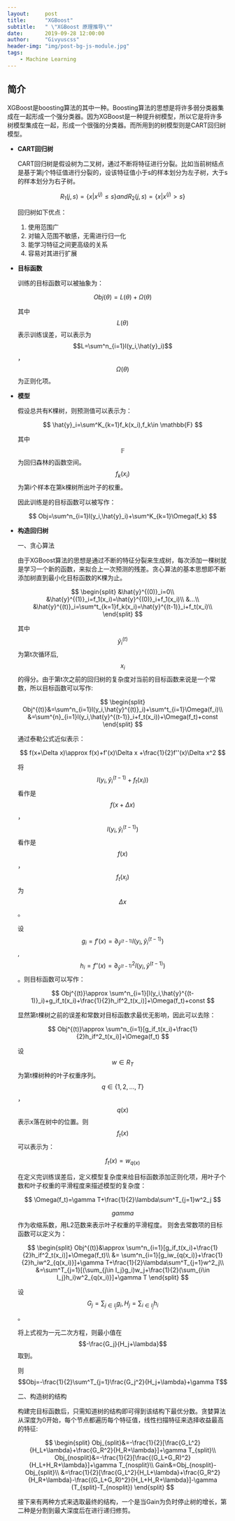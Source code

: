 ```yaml
---
layout:     post
title:      "XGBoost"
subtitle:   " \"XGBoost 原理推导\""
date:       2019-09-28 12:00:00
author:     "Givyuscss"
header-img: "img/post-bg-js-module.jpg"
tags:
    - Machine Learning
---
```


## 简介

XGBoost是boosting算法的其中一种。Boosting算法的思想是将许多弱分类器集成在一起形成一个强分类器。因为XGBoost是一种提升树模型，所以它是将许多树模型集成在一起，形成一个很强的分类器。而所用到的树模型则是CART回归树模型。


+ **CART回归树**

  CART回归树是假设树为二叉树，通过不断将特征进行分裂。比如当前树结点是基于第j个特征值进行分裂的，设该特征值小于s的样本划分为左子树，大于s的样本划分为右子树。
  
  $$
  R_1(j,s)=\{x|x^{(j)}\leq s\} and R_2(j,s)=\{x|x^{(j)}>s\}
  $$

  回归树如下优点：
  1. 使用范围广
  2. 对输入范围不敏感，无需进行归一化
  3. 能学习特征之间更高级的关系
  4. 容易对其进行扩展

+ **目标函数**

	训练的目标函数可以被抽象为：

	$$
	Obj(\theta)=L(\theta)+\Omega(\theta)
	$$

	其中$$L(\theta)$$表示训练误差，可以表示为$$L=\sum^n_{i=1}l(y_i,\hat{y}_i)$$，$$\Omega(\theta)$$为正则化项。
	
+ **模型**

	假设总共有K棵树，则预测值可以表示为：

	$$
	\hat{y}_i=\sum^K_{k=1}f_k(x_i),f_k\in \mathbb{F}
	$$

	其中$$\mathbb{F}$$为回归森林的函数空间。$$f_k(x_i)$$为第i个样本在第k棵树所出叶子的权重。
	
	因此训练是的目标函数可以被写作：

	$$
	Obj=\sum^n_{i=1}l(y_i,\hat{y}_i)+\sum^K_{k=1}\Omega(f_k)
	$$


+ **构造回归树**
	
	一、贪心算法

	由于XGBoost算法的思想是通过不断的特征分裂来生成树，每次添加一棵树就是学习一个新的函数，来拟合上一次预测的残差。贪心算法的基本思想即不断添加树直到最小化目标函数的K棵为止。

	$$
	\begin{split}
	&\hat{y}^{(0)}_i=0\\
	&\hat{y}^{(1)}_i=f_1(x_i)=\hat{y}^{(0)}_i+f_1(x_i)\\
	&...\\
	&\hat{y}^{(t)}_i=\sum^t_{k=1}f_k(x_i)=\hat{y}^{(t-1)}_i+f_t(x_i)\\
	\end{split}
	$$

	
	其中$$\hat{y}^(t)_i$$为第t次循环后,$$x_i$$的得分。由于第t次之前的回归树的复杂度对当前的目标函数来说是一个常数，所以目标函数可以写作:

	$$
	\begin{split}
	Obj^{(t)}&=\sum^n_{i=1}l(y_i,\hat{y}^{(t)}_i)+\sum^t_{i=1}\Omega(f_i)\\
	&=\sum^{n}_{i=1}l(y_i,\hat{y}^{(t-1)}_i+f_t(x_i))+\Omega(f_t)+const
	\end{split}
	$$
	
	通过泰勒公式近似表示：

	$$
	f(x+\Delta x)\approx f(x)+f'(x)\Delta x +\frac{1}{2}f''(x)\Delta x^2
	$$
	
	将$$l(y_i,\hat{y}^{(t-1)}_i+f_t(x_i))$$看作是$$f(x+\Delta x)$$，$$l(y_i,\hat{y}^{(t-1)}_i)$$看作是$$f(x)$$，$$f_t(x_i)$$为$$\Delta x$$。

	设$$g_i=f'(x)=\partial_{\hat{y}^{(t-1)}}l(y_i,\hat{y}^{(t-1)}_i)$$,$$h_i=f''(x)=\partial^2_{\hat{y}^{(t-1)}}l(y_i,\hat{y}^{(t-1)})$$。则目标函数可以写作：

	$$
	Obj^{(t)}\approx \sum^n_{i=1}[l(y_i,\hat{y}^{(t-1)}_i)+g_if_t(x_i)+\frac{1}{2}h_if^2_t(x_i)]+\Omega(f_t)+const
	$$
	
	显然第t棵树之前的误差和常数对目标函数求最优无影响，因此可以去除：

	$$
	Obj^{(t)}\approx \sum^n_{i=1}[g_if_t(x_i)+\frac{1}{2}h_if^2_t(x_i)]+\Omega(f_t)
	$$
	
	设$$w\in R_T$$为第t棵树种的叶子权重序列。$$q\in\{1,2,...,T\}$$，$$q(x)$$表示x落在树中的位置。则$$f_t(x)$$可以表示为：

	$$
	f_t(x)=w_{q(x)}
	$$

	在定义完训练误差后，定义模型复杂度来给目标函数添加正则化项，用叶子个数和叶子权重的平滑程度来描述模型的复杂度：

	$$
	\Omega(f_t)=\gamma T+\frac{1}{2}\lambda\sum^T_{j=1}w^2_j
	$$

	$$gamma$$作为收缩系数，用L2范数来表示叶子权重的平滑程度。
	则舍去常数项的目标函数可以定义为：

	$$
	\begin{split}
	Obj^{(t)}&\approx \sum^n_{i=1}[g_if_t(x_i)+\frac{1}{2}h_if^2_t(x_i)]+\Omega(f_t)\\
	&= \sum^n_{i=1}[g_iw_{q(x_i)}+\frac{1}{2}h_iw^2_{q(x_i)}]+\gamma T+\frac{1}{2}\lambda\sum^T_{j=1}w^2_j\\
	&=\sum^T_{j=1}[(\sum_{j\in I_j}g_i)w_j+\frac{1}{2}(\sum_{i\in I_j}h_i)w^2_{q(x_i)}]+\gamma T
	\end{split}
	$$
	
	设$$G_j=\sum_{j\in I_j}g_i,H_j=\sum_{i\in I_j}h_i$$。
	
	将上式视为一元二次方程，则最小值在$$-\frac{G_j}{H_j+\lambda}$$取到。
	
	则$$Obj=-\frac{1}{2}\sum^T_{j=1}\frac{G_j^2}{H_j+\lambda}+\gamma T$$



	二、构造树的结构


	构建完目标函数后，只需知道树的结构即可得到该结构下最优分数。贪婪算法从深度为0开始，每个节点都遍历每个特征值，线性扫描特征来选择收益最高的特征:

	$$
	\begin{split}
	Obj_{split}&=-\frac{1}{2}[\frac{G_L^2}{H_L+\lambda}+\frac{G_R^2}{H_R+\lambda}]+\gamma T_{split}\\
	Obj_{nosplit}&=-\frac{1}{2}[\frac{(G_L+G_R)^2}{H_L+H_R+\lambda}]+\gamma T_{nosplit}\\
	Gain&=Obj_{nosplit}-Obj_{split}\\
	&=\frac{1}{2}[\frac{G_L^2}{H_L+\lambda}+\frac{G_R^2}{H_R+\lambda}-\frac{(G_L+G_R)^2}{H_L+H_R+\lambda}]-\gamma (T_{split}-T_{nosplit})
	\end{split}
	$$

  接下来有两种方式来选取最终的结构，一个是当Gain为负时停止树的增长，第二种是分割到最大深度后在进行递归修剪。
